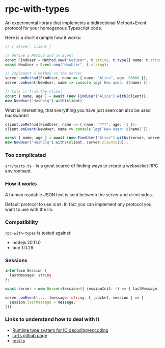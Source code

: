 # rpc-with-types
An experimental library that implements a bidirectional Method+Event protocol for your homogenous Typescript code.

Here is a short example how it works:
```typescript
// { server, client }

// Define a Method and an Event
const FindUser = Method.new("GetUser", t.string, t.type({ name: t.string, age: t.number }));
const NewUser = Event.new("NewUser", t.string);

// Implement a Method on the Server
server.onMethod(FindUser, name => { name: "Alice", age: 80000 });
server.onEvent(NewUser, name => console.log(`New user: ${name}`));

// Call it from the Client
const { name, age } = await (new FindUser("Alice").with(client));
new NewUser("Hashelq").with(client)
```

What is interesting, that everything you have just seen can also be used backwards!
```typescript
client.onMethod(FindUser, name => { name: "???", age: -1 });
client.onEvent(NewUser, name => console.log(`New user: ${name}`));

const { name, age } = await (new FindUser("Alice").withs(server, server.clients[0]));
new NewUser("HashElq").withs(client, server.clients[0]);
```

### Too complicated
`src/tests.ts` - is a great source of finding ways to create a websocket RPC environment.

### How it works
A human readable JSON text is sent between the server and client sides.

Default protocol to use is `WS`.
In fact you can implement any protocol you want to use with the lib.

### Compatibility
`rpc-with-types` is tested against:
* nodejs 20.11.0
* bun 1.0.26

### Sessions
```typescript
interface Session {
  lastMessage: string
};

const server = new Server<Session>({ sessionInit: () => { lastMessage: "" } /* other params */});

server.onEvent(..., (message: string, { _socket, session } => {
  session.lastMessage = message;
}))
```

### Links to understand how to deal with it
* [Runtime type system for IO decoding/encoding ](https://gcanti.github.io/io-ts/)
* [io-ts github page](https://github.com/gcanti/io-ts/)
* [test.ts](https://github.com/hashelq/rpc-ts/blob/master/src/tests.ts)
